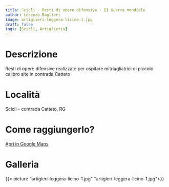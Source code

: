```yaml
---
title: Scicli - Resti di opere difensive - II Guerra mondiale
author: Lorenzo Baglieri
image: artiglieri-leggera-licino-1.jpg
draft: false
tags: [Scicli, Artiglieria]
---
```


# Descrizione
Resti di opere difensive realizzate per ospitare mitriagliatrici di piccolo calibro site in contrada Catteto

# Località
Scicli - contrada Catteto, RG

# Come raggiungerlo?
[Apri in Google Maps](https://goo.gl/maps/m4muPoQi5JzjpzVS8 )

# Galleria

{{< picture "artigleri-leggera-licino-1.jpg"  "artigleri-leggera-licino-1.jpg">}}